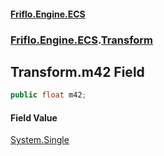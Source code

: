 #### [Friflo.Engine.ECS](index.md 'index')
### [Friflo.Engine.ECS](Friflo.Engine.ECS.md 'Friflo.Engine.ECS').[Transform](Transform.md 'Friflo.Engine.ECS.Transform')

## Transform.m42 Field

```csharp
public float m42;
```

#### Field Value
[System.Single](https://docs.microsoft.com/en-us/dotnet/api/System.Single 'System.Single')